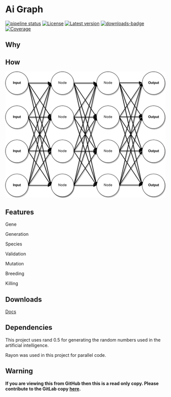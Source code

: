 # Ai Graph

[![pipeline status](https://gitlab.com/efunb/ai-graph/badges/master/pipeline.svg)](https://gitlab.com/efunb/ai-graph/commits/master)
[![License](https://img.shields.io/crates/l/ai-graph.svg)](https://crates.io/crates/ai-graph)
[![Latest version](https://img.shields.io/crates/v/ai-graph.svg)](https://crates.io/crates/ai-graph)
[![downloads-badge](https://img.shields.io/crates/d/ai-graph.svg)](https://crates.io/crates/ai-graph)
[![Coverage](https://codecov.io/gl/efunb/ai-graph/branch/master/graph/badge.svg)](https://codecov.io/gl/efunb/ai-graph)


## Why

## How

![What a gene looks like](readme_imgs/diagram.png)

## Features

Gene

Generation

Species

Validation

Mutation

Breeding

Killing

## Downloads

[Docs](https://gitlab.com/efunb/ai-graph/-/jobs/artifacts/dev/download?job=docs)

## Dependencies

This project uses rand 0.5 for generating the random numbers used in the artificial intelligence.

Rayon was used in this project for parallel code.

## **Warning**

**If you are viewing this from GitHub then this is a read only copy. Please contribute to the GitLab copy [here](https://gitlab.com/efunb/ai-graph).**